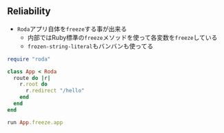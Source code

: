 ## Reliability

* `Roda`アプリ自体を`freeze`する事が出来る
  * 内部ではRuby標準の`freeze`メソッドを使って各変数を`freeze`している
  * `frozen-string-literal`もバンバンも使ってる

```ruby
require "roda"

class App < Roda
  route do |r|
    r.root do
      r.redirect "/hello"
    end
  end
end

run App.freeze.app
```

